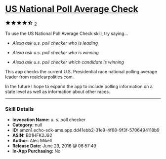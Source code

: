 # [US National Poll Average Check](http://alexa.amazon.com/#skills/amzn1.echo-sdk-ams.app.dd41ebb2-31e9-4f68-9f3f-5706494118b9)
![4.5 stars](../../images/ic_star_black_18dp_1x.png)![4.5 stars](../../images/ic_star_black_18dp_1x.png)![4.5 stars](../../images/ic_star_black_18dp_1x.png)![4.5 stars](../../images/ic_star_black_18dp_1x.png)![4.5 stars](../../images/ic_star_half_black_18dp_1x.png) 2

To use the US National Poll Average Check skill, try saying...

* *Alexa ask u.s. poll checker who is leading*

* *Alexa ask u.s. poll checker who is winning*

* *Alexa ask u.s. poll checker which candidate is winning*

This app checks the current U.S. Presidential race national polling average leader from realclearpolitics.com.

In the future I hope to expand the app to include polling information on a state level as well as information about other races.

***

### Skill Details

* **Invocation Name:** u. s. poll checker
* **Category:** null
* **ID:** amzn1.echo-sdk-ams.app.dd41ebb2-31e9-4f68-9f3f-5706494118b9
* **ASIN:** B01HFK2J92
* **Author:** Alec Mikell
* **Release Date:** June 29, 2016 @ 06:57:49
* **In-App Purchasing:** No
